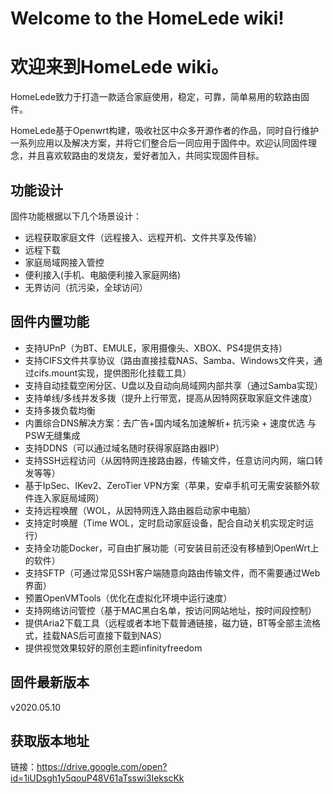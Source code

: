 # Welcome to the HomeLede wiki!
# 欢迎来到HomeLede wiki。

HomeLede致力于打造一款适合家庭使用，稳定，可靠，简单易用的软路由固件。

HomeLede基于Openwrt构建，吸收社区中众多开源作者的作品，同时自行维护一系列应用以及解决方案，并将它们整合后一同应用于固件中。欢迎认同固件理念，并且喜欢软路由的发烧友，爱好者加入，共同实现固件目标。

## 功能设计
固件功能根据以下几个场景设计：
+ 远程获取家庭文件（远程接入、远程开机、文件共享及传输）
+ 远程下载
+ 家庭局域网接入管控
+ 便利接入(手机、电脑便利接入家庭网络)
+ 无界访问（抗污染，全球访问）

## 固件内置功能
+ 支持UPnP（为BT、EMULE，家用摄像头、XBOX、PS4提供支持）
+ 支持CIFS文件共享协议（路由直接挂载NAS、Samba、Windows文件夹，通过cifs.mount实现，提供图形化挂载工具）
+ 支持自动挂载空闲分区、U盘以及自动向局域网内部共享（通过Samba实现）
+ 支持单线/多线并发多拨（提升上行带宽，提高从因特网获取家庭文件速度）
+ 支持多拨负载均衡
+ 内置综合DNS解决方案：去广告+国内域名加速解析+ 抗污染 + 速度优选 与PSW无缝集成
+ 支持DDNS（可以通过域名随时获得家庭路由器IP）
+ 支持SSH远程访问（从因特网连接路由器，传输文件，任意访问内网，端口转发等等）
+ 基于IpSec、IKev2、ZeroTier VPN方案（苹果，安卓手机可无需安装额外软件连入家庭局域网）
+ 支持远程唤醒（WOL，从因特网连入路由器启动家中电脑）
+ 支持定时唤醒（Time WOL，定时启动家庭设备，配合自动关机实现定时运行）
+ 支持全功能Docker，可自由扩展功能（可安装目前还没有移植到OpenWrt上的软件）
+ 支持SFTP（可通过常见SSH客户端随意向路由传输文件，而不需要通过Web界面）
+ 预置OpenVMTools（优化在虚拟化环境中运行速度）
+ 支持网络访问管控（基于MAC黑白名单，按访问网站地址，按时间段控制）
+ 提供Aria2下载工具（远程或者本地下载普通链接，磁力链，BT等全部主流格式，挂载NAS后可直接下载到NAS）
+ 提供视觉效果较好的原创主题infinityfreedom

## 固件最新版本 
v2020.05.10

## 获取版本地址
链接：https://drive.google.com/open?id=1iUDsgh1y5qouP48V61aTsswi3IekscKk